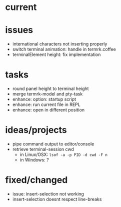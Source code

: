 # current

# issues
* international characters not inserting properly
* switch terminal animation: handle in termrk.coffee
* terminalElement height: fix implementation

# tasks
* round panel height to terminal height
* merge termrk-model and pty-task
* enhance: option: startup script
* enhance: run current file in REPL
* enhance: open in different position

# ideas/projects
* pipe command output to editor/console
* retrieve terminal-session cwd
  - in Linux/OSX: `lsof -a -p PID -d cwd -F n`
  - in Windows: ?


# fixed/changed
* issue: insert-selection not working
* insert-selection doesnt respect line-breaks
